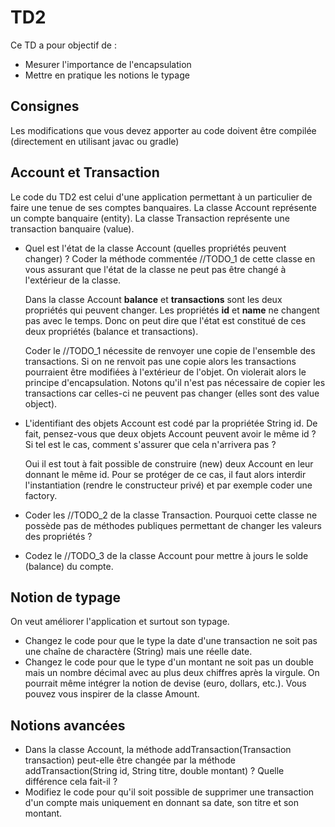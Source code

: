 # TD2

Ce TD a pour objectif de :

* Mesurer l'importance de l'encapsulation
* Mettre en pratique les notions le typage

## Consignes

Les modifications que vous devez apporter au code doivent être compilée (directement en utilisant javac ou gradle)

## Account et Transaction

Le code du TD2 est celui d'une application permettant à un particulier de faire une tenue de ses comptes banquaires. La classe Account représente un compte banquaire (entity). La classe Transaction représente une transaction banquaire (value).

* Quel est l'état de la classe Account (quelles propriétés peuvent changer) ? Coder la méthode commentée //TODO_1 de cette classe en vous assurant que l'état de la classe ne peut pas être changé à l'extérieur de la classe.


    Dans la classe Account **balance** et **transactions** sont les deux propriétés qui peuvent changer. Les propriétés **id** et **name** ne changent pas avec le temps. Donc on peut dire que l'état est constitué de ces deux propriétés (balance et transactions).

    Coder le //TODO_1 nécessite de renvoyer une copie de l'ensemble des transactions. Si on ne renvoit pas une copie alors les transactions pourraient être modifiées à l'extérieur de l'objet. On violerait alors le principe d'encapsulation. Notons qu'il n'est pas nécessaire de copier les transactions car celles-ci ne peuvent pas changer (elles sont des value object).

* L'identifiant des objets Account est codé par la propriétée String id. De fait, pensez-vous que deux objets Account peuvent avoir le même id ? Si tel est le cas, comment s'assurer que cela n'arrivera pas ?


    Oui il est tout à fait possible de construire (new) deux Account en leur donnant le même id. Pour se protéger de ce cas, il faut alors interdir l'instantiation (rendre le constructeur privé) et par exemple coder une factory. 

* Coder les //TODO_2 de la classe Transaction. Pourquoi cette classe ne possède pas de méthodes publiques permettant de changer les valeurs des propriétés ?
* Codez le //TODO_3 de la classe Account pour mettre à jours le solde (balance) du compte.



## Notion de typage

On veut améliorer l'application et surtout son typage. 

* Changez le code pour que le type la date d'une transaction ne soit pas une chaîne de charactère (String) mais une réelle date. 
* Changez le code pour que le type d'un montant ne soit pas un double mais un nombre décimal avec au plus deux chiffres après la virgule. On pourrait même intégrer la notion de devise (euro, dollars, etc.). Vous pouvez vous inspirer de la classe Amount.
 
## Notions avancées

* Dans la classe Account, la méthode addTransaction(Transaction transaction) peut-elle être changée par la méthode addTransaction(String id, String titre, double montant) ? Quelle différence cela fait-il ?
* Modifiez le code pour qu'il soit possible de supprimer une transaction d'un compte mais uniquement en donnant sa date, son titre et son montant.